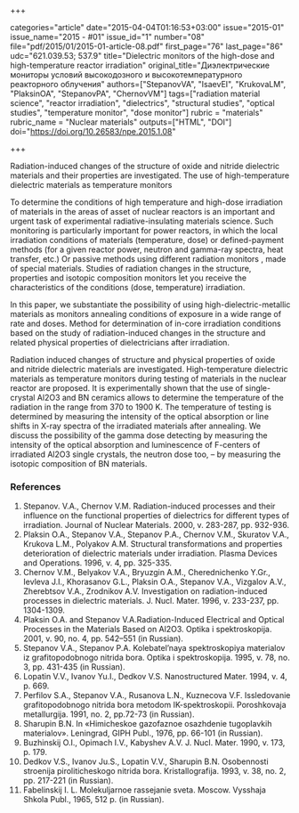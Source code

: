+++

categories="article"
date="2015-04-04T01:16:53+03:00"
issue="2015-01"
issue_name="2015 - #01"
issue_id="1"
number="08"
file="pdf/2015/01/2015-01-article-08.pdf"
first_page="76"
last_page="86"
udc="621.039.53; 537.9"
title="Dielectric monitors of the high-dose and high-temperature reactor irradiation"
original_title="Диэлектрические мониторы условий высокодозного и высокотемпературного реакторного облучения"
authors=["StepanovVA", "IsaevEI", "KrukovaLM", "PlaksinOA", "StepanovPA", "ChernovVM"]
tags=["radiation material science", "reactor irradiation", "dielectrics", "structural studies", "optical studies", "temperature monitor", "dose monitor"]
rubric = "materials"
rubric_name = "Nuclear materials"
outputs=["HTML", "DOI"]
doi="https://doi.org/10.26583/npe.2015.1.08"

+++

Radiation-induced changes of the structure of oxide and nitride dielectric materials and their properties are investigated. The use of high-temperature dielectric materials as temperature monitors

To determine the conditions of high temperature and high-dose irradiation of materials in the areas of asset of nuclear reactors is an important and urgent task of experimental radiative-insulating materials science. Such monitoring is particularly important for power reactors, in which the local irradiation conditions of materials (temperature, dose) or defined-payment methods (for a given reactor power, neutron and gamma-ray spectra, heat transfer, etc.) Or passive methods using different radiation monitors , made of special materials. Studies of radiation changes in the structure, properties and isotopic composition monitors let you receive the characteristics of the conditions (dose, temperature) irradiation.

In this paper, we substantiate the possibility of using high-dielectric-metallic materials as monitors annealing conditions of exposure in a wide range of rate and doses. Method for determination of in-core irradiation conditions based on the study of radiation-induced changes in the structure and related physical properties of dielectricians after irradiation.

Radiation induced changes of structure and physical properties of oxide and nitride dielectric materials are investigated. High-temperature dielectric materials as temperature monitors during testing of materials in the nuclear reactor are proposed. It is experimentally shown that the use of single-crystal Al2O3 and BN ceramics allows to determine the temperature of the radiation in the range from 370 to 1900 K. The temperature of testing is determined by measuring the intensity of the optical absorption or line shifts in X-ray spectra of the irradiated materials after annealing. We discuss the possibility of the gamma dose detecting by measuring the intensity of the optical absorption and luminescence of F-centers of irradiated Al2O3 single crystals, the neutron dose too, – by measuring the isotopic composition of BN materials.

### References

1. Stepanov. V.A., Chernov V.M. Radiation-induced processes and their influence on the functional properties of dielectrics for different types of irradiation. Journal of Nuclear Materials. 2000, v. 283-287, pp. 932-936.
2. Plaksin O.A., Stepanov V.A., Stepanov P.A., Chernov V.M., Skuratov V.A., Krukova L.M., Polyakov A.M. Structural transformations and properties deterioration of dielectric materials under irradiation. Plasma Devices and Operations. 1996, v. 4, pp. 325-335.
3. Chernov V.M., Belyakov V.A., Bryuzgin A.M., Cherednichenko Y.Gr., Ievleva J.I., Khorasanov G.L., Plaksin O.A., Stepanov V.A., Vizgalov A.V., Zherebtsov V.A., Zrodnikov A.V. Investigation on radiation-induced processes in dielectric materials. J. Nucl. Mater. 1996, v. 233-237, pp. 1304-1309.
4. Plaksin O.A. and Stepanov V.A.Radiation-Induced Electrical and Optical Processes in the Materials Based on Al2O3. Optika i spektroskopija. 2001, v. 90, no. 4, pp. 542–551 (in Russian).
5. Stepanov V.A., Stepanov P.A. Kolebatel’naya spektroskopiya materialov iz grafitopodobnogo nitrida bora. Optika i spektroskopija. 1995, v. 78, no. 3, pp. 431-435 (in Russian).
6. Lopatin V.V., Ivanov Yu.I., Dedkov V.S. Nanostructured Mater. 1994, v. 4, p. 669.
7. Perfilov S.A., Stepanov V.A., Rusanova L.N., Kuznecova V.F. Issledovanie grafitopodobnogo nitrida bora metodom IK-spektroskopii. Poroshkovaja metallurgija. 1991, no. 2, pp.72-73 (in Russian).
8. Sharupin B.N. In «Himicheskoe gazofaznoe osazhdenie tugoplavkih materialov». Leningrad, GIPH Publ., 1976, pp. 66-101 (in Russian).
9. Buzhinskij O.I., Opimach I.V., Kabyshev A.V. J. Nucl. Mater. 1990, v. 173, p. 179.
10. Dedkov V.S., Ivanov Ju.S., Lopatin V.V., Sharupin B.N. Osobennosti stroenija piroliticheskogo nitrida bora. Kristallografija. 1993, v. 38, no. 2, pp. 217-221 (in Russian).
11. Fabelinskij I. L. Molekuljarnoe rassejanie sveta. Moscow. Vysshaja Shkola Publ., 1965, 512 p. (in Russian).